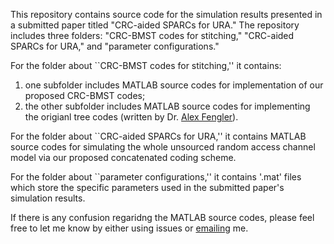 This repository contains source code for the simulation results presented in a submitted paper titled "CRC-aided SPARCs for URA." The repository includes three folders: "CRC-BMST codes for stitching," "CRC-aided SPARCs for URA," and "parameter configurations."

For the folder about ``CRC-BMST codes for stitching,'' it contains:
1. one subfolder includes MATLAB source codes for implementation of our proposed CRC-BMST codes;
2. the other subfolder includes MATLAB source codes for implementing the origianl tree codes (written by Dr. [Alex Fengler](https://alexfengler.github.io/)).

For the folder about ``CRC-aided SPARCs for URA,'' it contains MATLAB source codes for simulating the whole unsourced random access channel model via our proposed concatenated coding scheme. 

For the folder about ``parameter configurations,'' it contains '.mat' files which store the specific parameters used in the submitted paper's simulation results.

If there is any confusion regaridng the MATLAB source codes, please feel free to let me know by either using issues or [emailing](haiwen.cao94@gmail.com) me.
